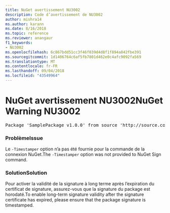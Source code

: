 ```yaml
---
title: NuGet avertissement NU3002
description: Code d’avertissement de NU3002
author: mishra14
ms.author: karann
ms.date: 8/16/2018
ms.topic: reference
ms.reviewer: anangaur
f1_keywords:
- NU3002
ms.openlocfilehash: 6c867bdd51cc3f46f039d4d8f1f894a842fbe391
ms.sourcegitcommit: 1d1406764c6af5fb7801d462e0c4afc9092fa569
ms.translationtype: MT
ms.contentlocale: fr-FR
ms.lasthandoff: 09/04/2018
ms.locfileid: "43549964"
---
```

# <a name="nuget-warning-nu3002"></a><span data-ttu-id="293ed-103">NuGet avertissement NU3002</span><span class="sxs-lookup"><span data-stu-id="293ed-103">NuGet Warning NU3002</span></span>

<pre>Package 'SamplePackage v1.0.0' from source 'http://source.com/index.json': The '-Timestamper' option was not provided. The signed package will not be timestamped. To learn more about this option, please visit https://docs.nuget.org/docs/reference/command-line-reference.</pre>

### <a name="issue"></a><span data-ttu-id="293ed-104">Problème</span><span class="sxs-lookup"><span data-stu-id="293ed-104">Issue</span></span>

<span data-ttu-id="293ed-105">Le `-Timestamper` option n’a pas été fournie pour la commande de la connexion NuGet.</span><span class="sxs-lookup"><span data-stu-id="293ed-105">The `-Timestamper` option was not provided to NuGet Sign command.</span></span>


### <a name="solution"></a><span data-ttu-id="293ed-106">Solution</span><span class="sxs-lookup"><span data-stu-id="293ed-106">Solution</span></span>

<span data-ttu-id="293ed-107">Pour activer la validité de la signature à long terme après l’expiration du certificat de signature, assurez-vous que la signature du package est horodaté.</span><span class="sxs-lookup"><span data-stu-id="293ed-107">To enable long-term signature validity after the signature certificate has expired, please ensure that the package signature is timestamped.</span></span>


